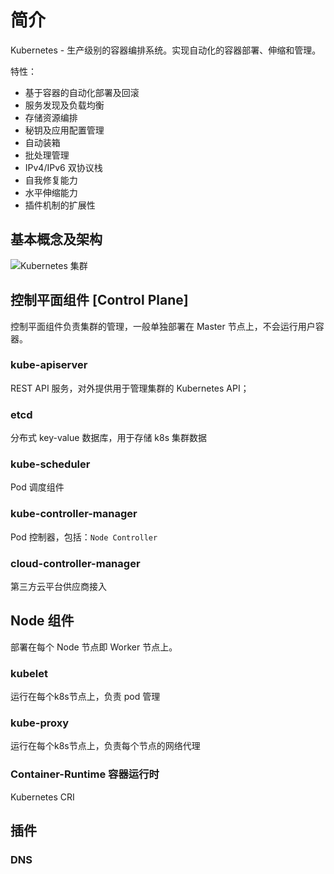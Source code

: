 # 简介

Kubernetes - 生产级别的容器编排系统。实现自动化的容器部署、伸缩和管理。

特性：

- 基于容器的自动化部署及回滚
- 服务发现及负载均衡
- 存储资源编排
- 秘钥及应用配置管理
- 自动装箱
- 批处理管理
- IPv4/IPv6 双协议栈
- 自我修复能力
- 水平伸缩能力
- 插件机制的扩展性

## 基本概念及架构

![Kubernetes 集群](https://d33wubrfki0l68.cloudfront.net/2475489eaf20163ec0f54ddc1d92aa8d4c87c96b/e7c81/images/docs/components-of-kubernetes.svg)

## 控制平面组件 [Control Plane]

控制平面组件负责集群的管理，一般单独部署在 Master 节点上，不会运行用户容器。

### kube-apiserver

REST API 服务，对外提供用于管理集群的 Kubernetes API；

### etcd

分布式 key-value 数据库，用于存储 k8s 集群数据

### kube-scheduler

Pod 调度组件

### kube-controller-manager

Pod 控制器，包括：`Node Controller`

### cloud-controller-manager

第三方云平台供应商接入

## Node 组件

部署在每个 Node 节点即 Worker 节点上。

### kubelet

运行在每个k8s节点上，负责 pod 管理

### kube-proxy

运行在每个k8s节点上，负责每个节点的网络代理

### Container-Runtime 容器运行时

Kubernetes CRI

## 插件

### DNS

